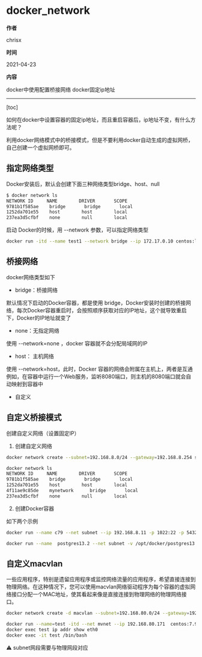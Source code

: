 # docker_network

**作者**

chrisx

**时间**

2021-04-23

**内容**

docker中使用配置桥接网络
docker固定ip地址

---

[toc]

如何在docker中设置容器的固定ip地址，而且重启容器后，ip地址不变，有什么方法呢？

利用docker网络模式中的桥接模式，但是不要利用docker自动生成的虚拟网桥，自己创建一个虚拟网桥即可。

## 指定网络类型

Docker安装后，默认会创建下面三种网络类型bridge、host、null

```sh
$ docker network ls
NETWORK ID     NAME        DRIVER       SCOPE
9781b1f585ae    bridge       bridge       local
1252da701e55    host        host        local
237ea3d5cfbf    none        null        local
```

启动 Docker的时候，用 --network 参数，可以指定网络类型

```sh
docker run -itd --name test1 --network bridge --ip 172.17.0.10 centos:latest /bin/bash

```

## 桥接网络

docker网络类型如下

* bridge：桥接网络

默认情况下启动的Docker容器，都是使用 bridge，Docker安装时创建的桥接网络，每次Docker容器重启时，会按照顺序获取对应的IP地址，这个就导致重启下，Docker的IP地址就变了

* none：无指定网络

使用 --network=none ，docker 容器就不会分配局域网的IP

* host： 主机网络

使用 --network=host，此时，Docker 容器的网络会附属在主机上，两者是互通
例如，在容器中运行一个Web服务，监听8080端口，则主机的8080端口就会自动映射到容器中

* 自定义

## 自定义桥接模式

创建自定义网络（设置固定IP）

1. 创建自定义网络

```sh
docker network create --subnet=192.168.8.0/24 --gateway=192.168.8.254 subnet

docker network ls
NETWORK ID     NAME        DRIVER       SCOPE
9781b1f585ae    bridge       bridge       local
1252da701e55    host        host        local
4f11ae9c85de    mynetwork      bridge       local
237ea3d5cfbf    none        null        local

```

2. 创建Docker容器

如下两个示例

```sh
docker run --name c79 --net subnet --ip 192.168.8.11 -p 1022:22 -p 5432:5432 -itd centos:7.9.2009 /bin/bash

docker run --name  postgres13.2 --net subnet -v /opt/docker/postgres13.2:/var/lib/postgresql/data -e POSTGRES_PASSWORD=postgres --ip 192.168.80.31 -p 5532:5432 -d postgres:13.2

```

## 自定义macvlan

一些应用程序，特别是遗留应用程序或监控网络流量的应用程序，希望直接连接到物理网络。在这种情况下，您可以使用macvlan网络驱动程序为每个容器的虚拟网络接口分配一个MAC地址，使其看起来像是直接连接到物理网络的物理网络接口。

```sh
docker network create -d macvlan --subnet=192.168.80.0/24 --gateway=192.168.80.254 -o parent=eth0 mvnet

docker run --name=test -itd --net mvnet --ip 192.168.80.171  centos:7.9.2009 /bin/bash
docker exec test ip addr show eth0
docker exec -it test /bin/bash

```

:warning: subnet网段需要与物理网段对应
